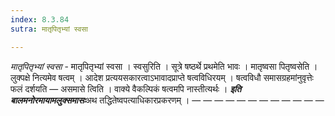 ```yaml
---
index: 8.3.84
sutra: मातृपितृभ्यां स्वसा

---
```

_मातृपितृभ्यां स्वसा_ - मातृपितृभ्यां स्वसा । स्वसुरिति । सूत्रे षष्ठर्थे प्रथमेति भावः । मातृष्वसा पितृष्वसेति । लुक्पक्षे नित्यमेव षत्वम् । आदेश प्रत्ययसकारत्वाऽभावादप्राप्ते षत्वविधिरयम् । षत्वविधौ समासग्रहमांनुवृत्तेः फलं दर्शयति — असमासे त्विति । वाक्ये वैकल्पिकं षत्वमपि नास्तीत्यर्थः । *****इति बालमनोरमायामलुक्समासः*****अथ तद्धितेष्वपत्याधिकारप्रकरणम् । —  —  —  —  —  —  —  —  —  —  —  — 